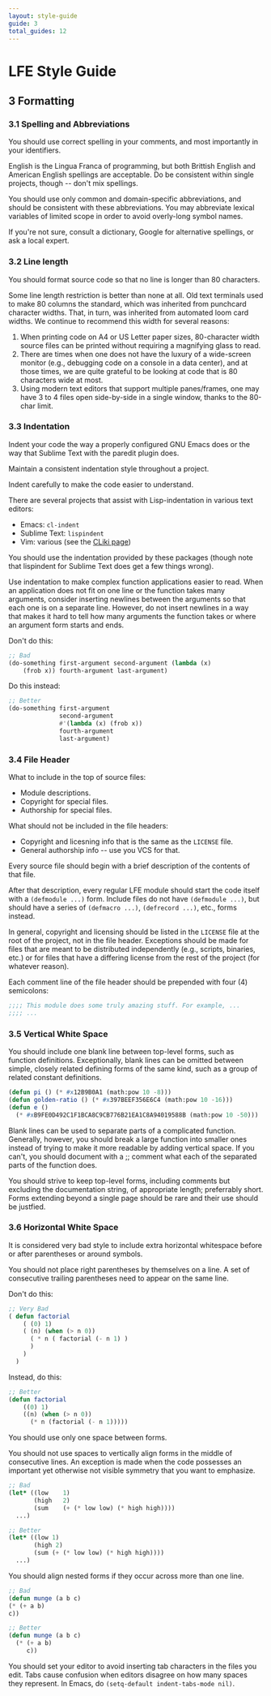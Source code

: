 ```yaml
---
layout: style-guide
guide: 3
total_guides: 12
---
```

# LFE Style Guide

## 3 Formatting

### 3.1 Spelling and Abbreviations

You should use correct spelling in your comments, and most importantly in
your identifiers.

English is the Lingua Franca of programming, but both Brittish English and
American English spellings are acceptable. Do be consistent within single
projects, though -- don't mix spellings.

You should use only common and domain-specific abbreviations, and should be
consistent with these abbreviations. You may abbreviate lexical variables of
limited scope in order to avoid overly-long symbol names.

If you're not sure, consult a dictionary, Google for alternative spellings,
or ask a local expert.

### 3.2 Line length

You should format source code so that no line is longer than 80 characters.

Some line length restriction is better than none at all. Old text
terminals used to make 80 columns the standard, which was inherited from
punchcard character widths. That, in turn, was inherited from automated
loom card widths. We continue to recommend this width for several reasons:

1. When printing code on A4 or US Letter paper sizes, 80-character width
   source files can be printed without requiring a magnifying glass to read.
1. There are times when one does not have the luxury of a wide-screen monitor
   (e.g., debugging code on a console in a data center), and at those times,
   we are quite grateful to be looking at code that is 80 characters wide at
   most.
1. Using modern text editors that support multiple panes/frames, one may have
   3 to 4 files open side-by-side in a single window, thanks to the 80-char
   limit.

### 3.3 Indentation

Indent your code the way a properly configured GNU Emacs does or the way that
Sublime Text with the paredit plugin does.

Maintain a consistent indentation style throughout a project.

Indent carefully to make the code easier to understand.

There are several projects that assist with Lisp-indentation in various text
editors:

* Emacs: ``cl-indent``
* Sublime Text: ``lispindent``
* Vim: various (see the <a href="http://www.cliki.net/vim">CLiki page</a>)

You should use the indentation provided by these packages (though note that
lispindent for Sublime Text does get a few things wrong).

Use indentation to make complex function applications easier to read. When
an application does not fit on one line or the function takes many
arguments, consider inserting newlines between the arguments so that each
one is on a separate line. However, do not insert newlines in a way that
makes it hard to tell how many arguments the function takes or where an
argument form starts and ends.

Don't do this:
```cl
;; Bad
(do-something first-argument second-argument (lambda (x)
    (frob x)) fourth-argument last-argument)
```

Do this instead:
```cl
;; Better
(do-something first-argument
              second-argument
              #'(lambda (x) (frob x))
              fourth-argument
              last-argument)
```

### 3.4 File Header

What to include in the top of source files:

* Module descriptions.
* Copyright for special files.
* Authorship for special files.

What should not be included in the file headers:

* Copyright and licesning info that is the same as the ``LICENSE`` file.
* General authorship info -- use you VCS for that.

Every source file should begin with a brief description of the contents of
that file.

After that description, every regular LFE module should start the code
itself with a ``(defmodule ...)`` form. Include files do not have
``(defmodule ...)``, but should have a series of ``(defmacro ...)``,
``(defrecord ...)``, etc., forms instead.

In general, copyright and licensing should be listed in the ``LICENSE`` file
at the root of the project, not in the file header. Exceptions should be
made for files that are meant to be distributed independently (e.g.,
scripts, binaries, etc.) or for files that have a differing license from the
rest of the project (for whatever reason).

Each comment line of the file header should be prepended with four (4)
semicolons:

```cl
;;;; This module does some truly amazing stuff. For example, ...
;;;; ...
```

### 3.5 Vertical White Space

You should include one blank line between top-level forms, such as function
definitions. Exceptionally, blank lines can be omitted between simple,
closely related defining forms of the same kind, such as a group of related
constant definitions.

```cl
(defun pi () (* #x12B9B0A1 (math:pow 10 -8)))
(defun golden-ratio () (* #x397BEEF356E6C4 (math:pow 10 -16)))
(defun e ()
  (* #xB9FE0D492C1F1BCA8C9CB776B21EA1C8A94019588B (math:pow 10 -50)))
```

Blank lines can be used to separate parts of a complicated function.
Generally, however, you should break a large function into smaller ones
instead of trying to make it more readable by adding vertical space. If you
can't, you should document with a ;; comment what each of the separated
parts of the function does.

You should strive to keep top-level forms, including comments but excluding
the documentation string, of appropriate length; preferrably short. Forms
extending beyond a single page should be rare and their use should be
justfied.

### 3.6 Horizontal White Space

It is considered very bad style to include extra horizontal whitespace
before or after parentheses or around symbols.

You should not place right parentheses by themselves on a line. A set of
consecutive trailing parentheses need to appear on the same line.

Don't do this:

```cl
;; Very Bad
( defun factorial
    ( (0) 1)
    ( (n) (when (> n 0))
      ( * n ( factorial (- n 1) )
      )
    )
  )
```

Instead, do this:

```cl
;; Better
(defun factorial
    ((0) 1)
    ((n) (when (> n 0))
      (* n (factorial (- n 1)))))
```

You should use only one space between forms.

You should not use spaces to vertically align forms in the middle of
consecutive lines. An exception is made when the code possesses an important
yet otherwise not visible symmetry that you want to emphasize.

```cl
;; Bad
(let* ((low    1)
       (high   2)
       (sum    (+ (* low low) (* high high))))
  ...)
```

```cl
;; Better
(let* ((low 1)
       (high 2)
       (sum (+ (* low low) (* high high))))
  ...)
```

You should align nested forms if they occur across more than one line.

```cl
;; Bad
(defun munge (a b c)
(* (+ a b)
c))
```

```cl
;; Better
(defun munge (a b c)
  (* (+ a b)
     c))
```

You should set your editor to avoid inserting tab characters in the files you
edit. Tabs cause confusion when editors disagree on how many spaces they
represent. In Emacs, do ``(setq-default indent-tabs-mode nil)``.
